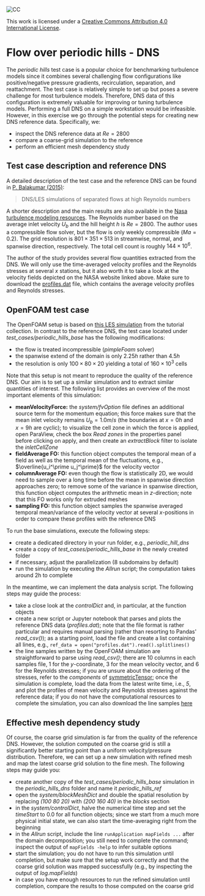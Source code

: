 ![CC](https://i.creativecommons.org/l/by/4.0/88x31.png)

This work is licensed under a [Creative Commons Attribution 4.0 International License](http://creativecommons.org/licenses/by/4.0/).

# Flow over periodic hills - DNS

The *periodic hills* test case is a popular choice for benchmarking turbulence models since it combines several challenging flow configurations like positive/negative pressure gradients, recirculation, separation, and reattachment. The test case is relatively simple to set up but poses a severe challenge for most turbulence models. Therefore, DNS data of this configuration is extremely valuable for improving or tuning turbulence models. Performing a full DNS on a simple workstation would be infeasible. However, in this exercise we go through the potential steps for creating new DNS reference data. Specifically, we:

- inspect the DNS reference data at $Re=2800$
- compare a coarse-grid simulation to the reference
- perform an efficient mesh dependency study

## Test case description and reference DNS

A detailed description of the test case and the reference DNS can be found in [P. Balakumar (2015)](https://arc.aiaa.org/doi/10.2514/6.2015-2783):
> DNS/LES simulations of separated flows at high Reynolds numbers

A shorter description and the main results are also available in the [Nasa turbulence modeling resources](https://turbmodels.larc.nasa.gov/Other_DNS_Data/2dhill_periodic_compress.html). The Reynolds number based on the average inlet velocity $U_b$ and the hill height $h$ is $Re=2800$. The author uses a compressible flow solver, but the flow is only weekly compressible ($Ma=0.2$). The grid resolution is $801\times 351\times 513$ in streamwise, normal, and spanwise direction, respectively. The total cell count is roughly $144\times 10^6$.

The author of the study provides several flow quantities extracted from the DNS. We will only use the time-averaged velocity profiles and the Reynolds stresses at several $x$ stations, but it also worth it to take a look at the velocity fields depicted on the NASA website linked above. Make sure to download the [profiles.dat](https://turbmodels.larc.nasa.gov/Other_DNS_Data/2Dhill_periodic_compress/profiles.dat) file, which contains the average velocity profiles and Reynolds stresses.

## OpenFOAM test case

The OpenFOAM setup is based on [this LES simulation](https://www.openfoam.com/documentation/guides/latest/doc/verification-validation-turbulent-periodic-hill.html) from the tutorial collection. In contrast to the reference DNS, the test case located under *test_cases/periodic_hills_base* has the following modifications:

- the flow is treated incompressible (*pimpleFoam* solver)
- the spanwise extend of the domain is only $2.25h$ rather than $4.5h$
- the resolution is only $100\times 80\times 20$ yielding a total of $160\times 10^3$ cells

Note that this setup is not meant to reproduce the quality of the reference DNS. Our aim is to set up a similar simulation and to extract similar quantities of interest. The following list provides an overview of the most important elements of this simulation:

- **meanVelocityForce:** the *system/fvOption* file defines an additional source term for the momentum equation; this force makes sure that the mean inlet velocity remains $U_b = 1.0m/s$ (the boundaries at $x=0h$ and $x=9h$ are cyclic); to visualize the cell zone in which the force is applied, open ParaView, check the box *Read zones* in the properties panel before clicking on apply, and then create an *extractBlock* filter to isolate the *inletCellZone*
- **fieldAverage FO:** this function object computes the temporal mean of a field as well as the temporal mean of the fluctuations, e.g., $\overline{u_i^\prime u_j^\prime}$ for the velocity vector
- **columnAverage FO:** even though the flow is statistically 2D, we would need to sample over a long time before the mean in spanwise direction approaches zero; to remove some of the variance in spanwise direction, this function object computes the arithmetic mean in $z$-direction; note that this FO works only for extruded meshes
- **sampling FO:** this function object samples the spanwise averaged temporal mean/variance of the velocity vector at several $x$-positions in order to compare these profiles with the reference DNS

To run the base simulations, execute the following steps:

- create a dedicated directory in your run folder, e.g., *periodic_hill_dns*
- create a copy of *test_cases/periodic_hills_base* in the newly created folder
- if necessary, adjust the parallelization (8 subdomains by default)
- run the simulation by executing the *Allrun* script; the computation takes around 2h to complete

In the meantime, we can implement the data analysis script. The following steps may guide the process:

- take a close look at the *controlDict* and, in particular, at the function objects
- create a new script or Jupyter notebook that parses and plots the reference DNS data (*profiles.dat*); note that the file format is rather particular and requires manual parsing (rather than resorting to Pandas' *read_csv()*); as a starting point, load the file and create a list containing all lines, e.g., `ref_data = open("profiles.dat").read().splitlines()`
- the line samples written by the OpenFOAM simulation are straightforward to parse using *read_csv()*; there are 10 columns in each samples file, 1 for the $y$-coordinate, 3 for the mean velocity vector, and 6 for the Reynolds stresses; if you are unsure about the ordering of the stresses, refer to the *components* of [symmetricTensor](https://www.openfoam.com/documentation/guides/latest/api/classFoam_1_1SymmTensor.html); once the simulation is complete, load the data from the latest write time, i.e., *5*, and plot the profiles of mean velocity and Reynolds stresses against the reference data; if you do not have the computational resources to complete the simulation, you can also download the line samples [here](https://cloud.tu-braunschweig.de/s/krYCJ9ffypjDGjt)

## Effective mesh dependency study

Of course, the coarse grid simulation is far from the quality of the reference DNS. However, the solution computed on the coarse grid is still a significantly better starting point than a uniform velocity/pressure distribution. Therefore, we can set up a new simulation with refined mesh and map the latest coarse grid solution to the fine mesh. The following steps may guide you:

- create another copy of the *test_cases/periodic_hills_base* simulation in the *periodic_hills_dns* folder and name it *periodic_hills_ref*
- open the *system/blockMeshDict* and double the spatial resolution by replacing *(100 80 20)* with *(200 160 40)* in the *blocks* section
- in the *system/controlDict*, halve the numerical time step and set the *timeStart* to 0.0 for all function objects; since we start from a much more physical initial state, we can also start the time-averaging right from the beginning
- in the *Allrun* script, include the line `runApplication mapFields ...` after the domain decomposition; you still need to complete the command; inspect the output of `mapFields -help` to infer suitable options
- start the simulation; you do not have to run this simulation until completion, but make sure that the setup work correctly and that the coarse grid solution was mapped successfully (e.g., by inspecting the output of *log.mapFields*)
- in case you have enough resources to run the refined simulation until completion, compare the results to those computed on the coarse grid